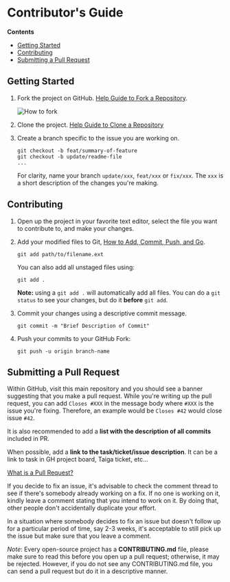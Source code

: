 # Contributor's Guide

**Contents**

- [Getting Started](#getting-started)
- [Contributing](#contributing)
- [Submitting a Pull Request](#submitting-a-pull-request)

## Getting Started

1.  Fork the project on GitHub.
    [Help Guide to Fork a Repository](https://help.github.com/en/articles/fork-a-repo/).

    ![How to fork](doc/img/fork.png)

2.  Clone the project.
    [Help Guide to Clone a Repository](https://help.github.com/en/articles/cloning-a-repository)

3.  Create a branch specific to the issue you are working on.

    ```shell
    git checkout -b feat/summary-of-feature
    git checkout -b update/readme-file
    ...
    ```

    For clarity, name your branch `update/xxx`, `feat/xxx` or `fix/xxx`. The `xxx` is a short description of the changes you're making.

## Contributing

1.  Open up the project in your favorite text editor, select the file you want to contribute to, and make your changes.

2.  Add your modified files to Git, [How to Add, Commit, Push, and Go](http://readwrite.com/2013/10/02/github-for-beginners-part-2/).

    ```shell
    git add path/to/filename.ext
    ```

    You can also add all unstaged files using:

    ```shell
    git add .
    ```

    **Note:** using a `git add .` will automatically add all files. You can do a `git status` to see your changes, but do it **before** `git add`.

3.  Commit your changes using a descriptive commit message.

    ```shell
    git commit -m "Brief Description of Commit"
    ```

4.  Push your commits to your GitHub Fork:

    ```shell
    git push -u origin branch-name
    ```

## Submitting a Pull Request

Within GitHub, visit this main repository and you should see a banner suggesting that you make a pull request. While you're writing up the pull request, you can add `Closes #XXX` in the message body where `#XXX` is the issue you're fixing. Therefore, an example would be `Closes #42` would close issue
`#42`.

It is also recommended to add a **list with the description of all commits** included in PR.

When possible, add a **link to the task/ticket/issue description**. It can be a link to task in GH project board, Taiga ticket, etc...

[What is a Pull Request?](https://yangsu.github.io/pull-request-tutorial/)

If you decide to fix an issue, it's advisable to check the comment thread to see if there's somebody already working on a fix. If no one is working on it, kindly leave a comment stating that you intend to work on it. By doing that, other people don't accidentally duplicate your effort.

In a situation where somebody decides to fix an issue but doesn't follow up for a particular period of time, say 2-3 weeks, it's acceptable to still pick up the issue but make sure that you leave a comment.

*Note*: Every open-source project has a **CONTRIBUTING.md** file, please make sure to read this before you open up a pull request; otherwise, it may be rejected. However, if you do not see any CONTRIBUTING.md file, you can send a pull request but do it in a descriptive manner.
